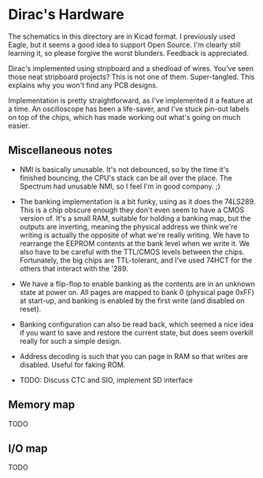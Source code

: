 Dirac's Hardware
================

The schematics in this directory are in Kicad format. I previously
used Eagle, but it seems a good idea to support Open Source. I'm
clearly still learning it, so please forgive the worst
blunders. Feedback is appreciated.

Dirac's implemented using stripboard and a shedload of wires. You've
seen those neat stripboard projects? This is not one of
them. Super-tangled. This explains why you won't find any PCB designs.

Implementation is pretty straightforward, as I've implemented it a
feature at a time. An oscilloscope has been a life-saver, and I've
stuck pin-out labels on top of the chips, which has made working out
what's going on much easier.

Miscellaneous notes
-------------------

* NMI is basically unusable. It's not debounced, so by the time it's
  finished bouncing, the CPU's stack can be all over the place. The
  Spectrum had unusable NMI, so I feel I'm in good company. ;)

* The banking implementation is a bit funky, using as it does the
  74LS289. This is a chip obscure enough they don't even seem to have
  a CMOS version of. It's a small RAM, suitable for holding a banking
  map, but the outputs are inverting, meaning the physical address we
  think we're writing is actually the opposite of what we're really
  writing. We have to rearrange the EEPROM contents at the bank level
  when we write it. We also have to be careful with the TTL/CMOS
  levels between the chips. Fortunately, the big chips are
  TTL-tolerant, and I've used 74HCT for the others that interact with
  the '289.

* We have a flip-flop to enable banking as the contents are in an
  unknown state at power on. All pages are mapped to bank 0 (physical
  page 0xFF) at start-up, and banking is enabled by the first write
  (and disabled on reset).

* Banking configuration can also be read back, which seemed a nice
  idea if you want to save and restore the current state, but does
  seem overkill really for such a simple design.

* Address decoding is such that you can page in RAM so that writes are
  disabled. Useful for faking ROM.

* TODO: Discuss CTC and SIO, implement SD interface

Memory map
----------

TODO

I/O map
-------

TODO
